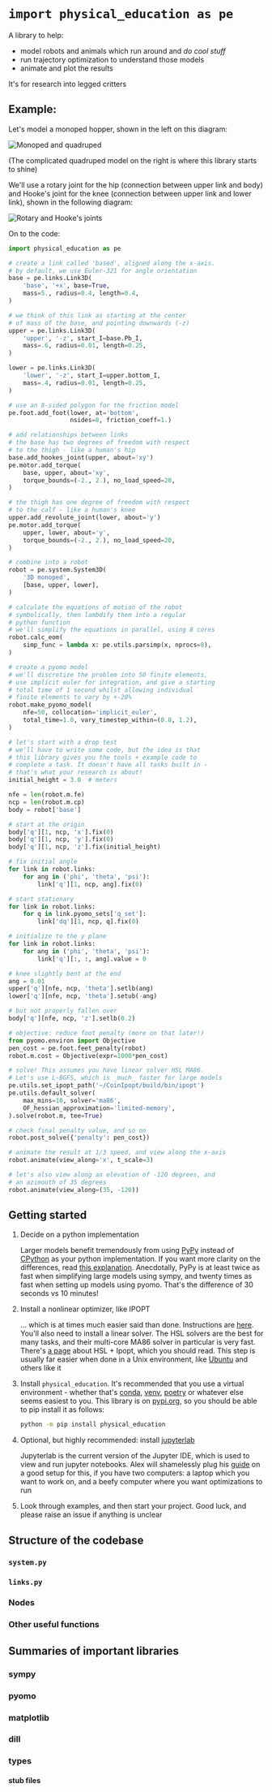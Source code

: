 # `import physical_education as pe`
A library to help:
* model robots and animals which run around and _do cool stuff_
* run trajectory optimization to understand those models
* animate and plot the results

It's for research into legged critters

## Example:

Let's model a monoped hopper, shown in the left on this diagram:

![Monoped and quadruped](monoped-and-quadruped.png)

(The complicated quadruped model on the right is where this library starts to shine)

We'll use a rotary joint for the hip (connection between upper link and body) and Hooke's joint for the knee (connection between upper link and lower link), shown in the following diagram:

![Rotary and Hooke's joints](joint-types.png)

On to the code:

```python
import physical_education as pe

# create a link called 'based', aligned along the x-axis.
# by default, we use Euler-321 for angle orientation
base = pe.links.Link3D(
    'base', '+x', base=True,
    mass=5., radius=0.4, length=0.4,
)

# we think of this link as starting at the center
# of mass of the base, and pointing downwards (-z)  
upper = pe.links.Link3D(
    'upper', '-z', start_I=base.Pb_I,
    mass=.6, radius=0.01, length=0.25,
)

lower = pe.links.Link3D(
    'lower', '-z', start_I=upper.bottom_I,
    mass=.4, radius=0.01, length=0.25,
)

# use an 8-sided polygon for the friction model
pe.foot.add_foot(lower, at='bottom',
                 nsides=8, friction_coeff=1.)

# add relationships between links
# the base has two degrees of freedom with respect
# to the thigh - like a human's hip
base.add_hookes_joint(upper, about='xy')
pe.motor.add_torque(
    base, upper, about='xy',
    torque_bounds=(-2., 2.), no_load_speed=20,
)

# the thigh has one degree of freedom with respect
# to the calf - like a human's knee
upper.add_revolute_joint(lower, about='y')
pe.motor.add_torque(
    upper, lower, about='y',
    torque_bounds=(-2., 2.), no_load_speed=20,
)

# combine into a robot
robot = pe.system.System3D(
    '3D monoped',
    [base, upper, lower],
)

# calculate the equations of motion of the robot
# symbolically, then lambdify them into a regular
# python function
# we'll simplify the equations in parallel, using 8 cores
robot.calc_eom(
    simp_func = lambda x: pe.utils.parsimp(x, nprocs=8),
)

# create a pyomo model
# we'll discretize the problem into 50 finite elements,
# use implicit euler for integration, and give a starting
# total time of 1 second whilst allowing individual
# finite elements to vary by +-20%
robot.make_pyomo_model(
    nfe=50, collocation='implicit_euler',
    total_time=1.0, vary_timestep_within=(0.8, 1.2),
)

# let's start with a drop test
# we'll have to write some code, but the idea is that
# this library gives you the tools + example code to
# complete a task. It doesn't have all tasks built in -
# that's what your research is about!
initial_height = 3.0  # meters

nfe = len(robot.m.fe)
ncp = len(robot.m.cp)
body = robot['base']

# start at the origin
body['q'][1, ncp, 'x'].fix(0)
body['q'][1, ncp, 'y'].fix(0)
body['q'][1, ncp, 'z'].fix(initial_height)

# fix initial angle
for link in robot.links:
    for ang in ('phi', 'theta', 'psi'):
        link['q'][1, ncp, ang].fix(0)

# start stationary
for link in robot.links:
    for q in link.pyomo_sets['q_set']:
        link['dq'][1, ncp, q].fix(0)

# initialize to the y plane
for link in robot.links:
    for ang in ('phi', 'theta', 'psi'):
        link['q'][:, :, ang].value = 0

# knee slightly bent at the end
ang = 0.01
upper['q'][nfe, ncp, 'theta'].setlb(ang)
lower['q'][nfe, ncp, 'theta'].setub(-ang)

# but not properly fallen over
body['q'][nfe, ncp, 'z'].setlb(0.2)

# objective: reduce foot penalty (more on that later!)
from pyomo.environ import Objective
pen_cost = pe.foot.feet_penalty(robot)
robot.m.cost = Objective(expr=1000*pen_cost)

# solve! This assumes you have linear solver HSL MA86.
# Let's use L-BGFS, which is _much_ faster for large models
pe.utils.set_ipopt_path('~/CoinIpopt/build/bin/ipopt')
pe.utils.default_solver(
    max_mins=10, solver='ma86',
    OF_hessian_approximation='limited-memory',
).solve(robot.m, tee=True)

# check final penalty value, and so on
robot.post_solve({'penalty': pen_cost})

# animate the result at 1/3 speed, and view along the x-axis
robot.animate(view_along='x', t_scale=3)

# let's also view along an elevation of -120 degrees, and
# an azimouth of 35 degrees
robot.animate(view_along=(35, -120))
```

## Getting started

1. Decide on a python implementation

   Larger models benefit tremendously from using [PyPy](https://www.pypy.org/) instead of [CPython](https://www.python.org/downloads/) as your python implementation. If you want more clarity on the differences, read [this explanation](https://stackoverflow.com/questions/17130975/python-vs-cpython#17130986). Anecdotally, PyPy is at least twice as fast when simplifying large models using sympy, and twenty times as fast when setting up models using pyomo. That's the difference of 30 seconds vs 10 minutes!

2. Install a nonlinear optimizer, like IPOPT

   ... which is at times much easier said than done. Instructions are [here](https://github.com/coin-or/Ipopt#getting-started). You'll also need to install a linear solver. The HSL solvers are the best for many tasks, and their multi-core MA86 solver in particular is very fast. There's [a page](http://www.hsl.rl.ac.uk/ipopt/) about HSL + Ipopt, which you should read. This step is usually far easier when done in a Unix environment, like [Ubuntu](https://ubuntu.com/) and others like it

3. Install `physical_education`. It's recommended that you use a virtual environment - whether that's [conda](https://docs.conda.io/en/latest/), [venv](https://docs.python.org/3/tutorial/venv.html), [poetry](https://python-poetry.org/) or whatever else seems easiest to you. This library is on [pypi.org](https://pypi.org/project/physical_education/), so you should be able to pip install it as follows:

   ```bash
   python -m pip install physical_education
   ```

4. Optional, but highly recommended: install [jupyterlab](https://jupyterlab.readthedocs.io/)

   Jupyterlab is the current version of the Jupyter IDE, which is used to view and run jupyter notebooks. Alex will shamelessly plug his [guide](https://alknemeyer.github.io/remote-notebooks/) on a good setup for this, if you have two computers: a laptop which you want to work on, and a beefy computer where you want optimizations to run

5. Look through examples, and then start your project. Good luck, and please raise an issue if anything is unclear


## Structure of the codebase
### `system.py`
### `links.py`
### Nodes
### Other useful functions

## Summaries of important libraries
### sympy
### pyomo
### matplotlib
### dill
### types
#### stub files
